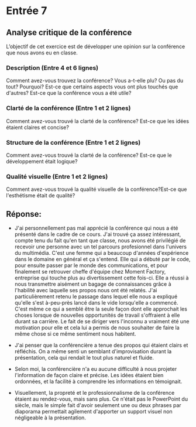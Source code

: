 # Entrée 7
## Analyse critique de la conférence

L’objectif de cet exercice est de développer une opinion sur la conférence que nous avons eu en classe. 

### Description (Entre 4 et 6 lignes)
Comment avez-vous trouvez la conférence? Vous a-t-elle plu? Ou pas du tout? Pourquoi? Est-ce que certains aspects vous ont plus touchés que d'autres? Est-ce que la conférence vous a été utile?

### Clarté de la conférence (Entre 1 et 2 lignes)
Comment avez-vous trouvé la clarté de la conférence? Est-ce que les idées étaient claires et concise?

### Structure de la conférence (Entre 1 et 2 lignes)
Comment avez-vous trouvé la clarté de la conférence? Est-ce que le développement était logique?

### Qualité visuelle (Entre 1 et 2 lignes)
Comment avez-vous trouvé la qualité visuelle de la conférence?Est-ce que l'esthétisme était de qualité?

## Réponse:
- J'ai personnellement pas mal apprécié la conférence qui nous a été présenté dans le cadre de ce cours. J'ai trouvé ça assez intéressant, compte tenu du fait qu'en tant que classe, nous avons été privilégié de recevoir une personne avec un tel parcours profesionnel dans l'univers du multimédia. C'est une femme qui a beaucoup d'années d'expérience dans le domaine en général et ça s'entend. Elle qui a débuté par le code, pour ensuite passer par le monde des communications, et pour finalement se retrouver cheffe d'équipe chez Moment Factory, entreprise qui touche plus au divertissement cette fois-ci. Elle a réussi à nous transmettre aisément un bagage de connaissances grâce à l'habilité avec laquelle ses propos nous ont été relatés. J'ai particulièrement retenu le passage dans lequel elle nous a expliqué qu'elle s'est à-peu-près lancé dans le vide lorsqu'elle a commencé. C'est même ce qui a semblé être la seule façon dont elle approchait les choses lorsque de nouvelles opportunités de travail s'offraient à elle durant sa carrière. Le fait de se diriger vers l'inconnu a vraiment été une motivation pour elle et cela lui a permis de nous souhaiter de faire la même chose si ce même sentiment nous habitent.


- J'ai penser que la conférencière a tenue des propos qui étaient clairs et réfléchis. On a même senti un semblant d'improvisation durant la présentation, cela qui rendait le tout plus naturel et fluide. 


- Selon moi, la conférencière n'a eu aucune difficulté à nous projeter l'information de façon claire et précise. Les idées étaient bien ordonnées, et la facilité à comprendre les informations en témoignait.


- Visuellement, la propreté et le professionnalisme de la conférence étaient au rendez-vous, mais sans plus. Ce n'était pas le PowerPoint du siècle, mais le simple fait d'avoir seulement une ou deux phrases par diaporama permettait agilement d'apporter un support visuel non négligeable à la présentation.
